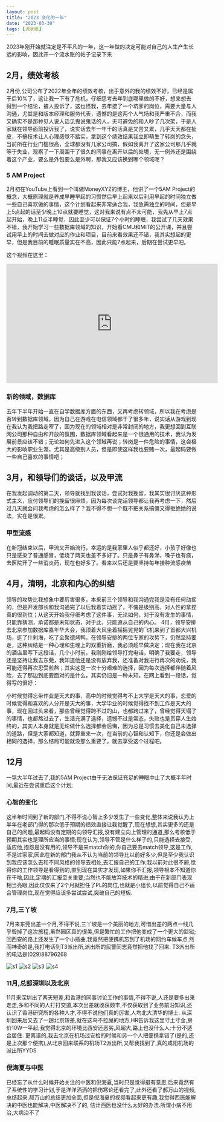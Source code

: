 ```yaml
---
layout: post
title: "2023 变化的一年"
date: "2023-03-30"
tags: [流水账]
---
```


2023年刚开始就注定是不平凡的一年，这一年做的决定可能对自己的人生产生长远的影响，因此开一个流水账的帖子记录下来

## 2月，绩效考核
2月份,公司公布了2022年全年的绩效考核，出乎意外的我的绩效不好，已经是属于后10%了，这让我一下有了危机，仔细思考去年到底哪里做的不好，想来想去得到一个结论，被人投诉了，这也怪我，去年接了一个坑爹的岗位，需要大量与人沟通，尤其是和版本经理和服务代表，遗憾的是这两个人气场和我严重不合，而我又确实不是那种见人说人话见鬼说鬼话的人，无可避免的和人吵了几次架，于是人家就在领导面前投诉我了，说实话去年一年干的活真是又苦又累，几乎天天都在扯皮，不搞技术让人心理感觉不踏实，拿到这个绩效结果我立即萌生了转岗的念头，当前所在行业门槛很高，全球都没有几家公司搞，假如我离开了这家公司那几乎就等于失业，观察了一下周围干了很久的同事在离开以后的处境，无一例外还是围绕着这个产业，要么是外包要么是外聘，那我又应该换到哪个领域呢？

### 5 AM Project
2月初在YouTube上看到一个叫做MoneyXYZ的博主，他讲了一个5AM Project的概念，大概原理就是养成早睡早起的习惯然后早上起来以后利用早起的时间独立做一些自己喜欢做的事情，这个计划看起来非常适合我，我急需独立的时间，但是早上5点起的话至少晚上10点就要睡觉，这对我来说有点不太可能，我先从早上7点起开始，晚上11点半睡觉，因此至少可以保证7个小时的睡眠，我尝试了几天效果不错，我开始学习一些数据库领域的知识，开始看CMU和MIT的公开课，并且尝试用早上的时间去做对应的作业和项目，目前来看效果还不错，我其实想起的更早，但是我目前的睡眠质量实在不高，因此只能7点起来，后期在尝试更早吧。

这个视频在这里：
<iframe width="560" height="315" src="https://www.youtube.com/embed/4zXTyc2ZjXM" title="YouTube video player" frameborder="0" allow="accelerometer; autoplay; clipboard-write; encrypted-media; gyroscope; picture-in-picture; web-share" allowfullscreen></iframe>


### 新的领域，数据库
去年下半年开始一直在自学数据库方面的东西，又再考虑转领域，所以我在考虑是否转到数据库领域，因为自己在游戏在电信领域都干了很多年，说实话从游戏到现在我认为我把路走窄了，因为现在的领域相对是非常封闭的地方，我更想回到互联网公司那种自由和开放的氛围，数据库领域看起来是一个很通用的技术，我认为发展前景应该不错；无论如何先进入这个领域再说；转岗是一件危险的事情，这会极大的影响职业生涯，尤其是高级别人员，但是即使这样我也要赌一次，最起码要做一些自己喜欢的事情吧；

## 3月，和领导们的谈话，以及甲流
在我发起调动的第二天，领导就找到我谈话，尝试对我挽留，我其实很讨厌这种形式主义，应付领导们的挽留很麻烦，因为每次谈完话领导都让我再考虑一下，然后过几天就会问我考虑的怎么样了？我不得不想一个既不把关系搞僵又得拒绝她的说法，实在是很累。

### 甲型流感
在新冠结束以后，甲流又开始流行，幸运的是我家里人似乎都还好，小孩子好像也只是感染了普通感冒，低烧了两天也差不多好了。只是鼻子有鼻涕，嗓子也有痰，去医院开了一些消炎药，现在也好多了。看来以后还是要坚持每年接种流感疫苗

## 4月，清明，北京和内心的纠结
领导的攻势比我想象中要厉害很多，本来前三个领导和我沟通完我是没有任何动摇的，但是开发部长和我沟通完了以后我着实动摇了，不愧是级别高，对人性的拿捏真的很到位；从这天开始我仔细考虑了这件事，无论如何，对于没有发生的事情，只能靠猜测，承诺都是未知状态，对于此，只能遵从自己的内心。
4月，领导安排去北京参加数据库嘉年华大会，我顶着大风坐着摇摇晃晃的飞机来到了首都大兴机场，逛了什刹海，吃了全聚德烤鸭，在领导安排的两位专家的攻势下，仍然坚持要走，这种纠结是一种心理和生理上的双重折磨，我必须趁早做决定；现在我在北京的酒店里写下这段话，几个小时前，我刚刚给领导打完电话，明确了我要走，领导还是坚持让我去东莞，我知道他还是没有放弃我，还准备对我进行再次的劝说，我可能还得再次忍受煎熬；其实这是一次十分艰难的选择，因为每次选择都伴随着风险，去了那边到底要面对的是什么，其实仍旧是一种未知。在网上看到一段话，觉得写的很好：

小时候觉得忘带作业是天大的事，高中的时候觉得考不上大学是天大的事，恋爱的时候觉得和喜欢的人分开是天大的事，大学毕业的时候觉得找不到工作是天大的事，现在回过头来看，那些曾经觉得跨不过的山，也都跨过来了，曾经觉得天塌了的事情，也都熬过去了，生活充满了选择，遗憾不过是常态，失败也是贯穿人生始终的，其实人本身就是无论做什么选择都会后悔，因为总是习惯去美化自己未选择的道路，但是大家都知道，就算重来一次，在当前的心智和认知下，你还是会做出相同的选择，那么结局可能就没那么重要了，就去享受这个过程吧。

## 12月
一晃大半年过去了,我的5AM Project由于无法保证充足的睡眠中止了大概半年时间,最近在尝试重启这个计划;

### 心智的变化
这半年时间到了新的部门,不得不说心智上多少发生了一些变化,整体来说我认为上半年在老部门得的那次低于预期的绩效直接让我觉醒了,现在想想,其实更多的还是自己的问题,最起码没有定期的向领导汇报,没有建立向上管理的通道,那么考核低于预期其实也是理所应当的事情;现在认为,领导不管是什么样子的,只能选择去接受,适应他,抱怨是没有用的,领导不是来match你的,你自己要去match领导,这是工作,不是过家家,因此在新的部门我从不认为当前的领导比以前好多少,但是至少我认识到我应该怎么去和不同风格的领导去相处,去汇报自己的工作;我以前对此很不屑,觉得你的工作领导是看得到的,直到现在其实才发现,如果你不汇报,领导根本不知道你在干啥,因此,定期的汇报至关重要;当然也不能放弃技术的精进;由于在新部门表现相当亮眼,因此仅仅来了2个月就担任了PL的岗位,也就是小组长,以前觉得自己不适合管理岗位,现在觉得应该多尝试尝试,突破自己的短板.

### 7月,三丫坡

7月来东莞出差一个月,不得不说,三丫坡是一个美丽的地方,可惜出差的两点一线几乎毁掉了这次旅程,虽然园区真的很美,但是繁忙的工作把他变成了一个更大的监狱;回西安的路上还发生了一个小插曲,我竟然把便携机忘到了机场的网约车候车点,然而神奇的是,我打电话到T3派出所,派出所的民警同志竟然把他找了回来. T3派出所的电话是(029)88796268

![s1](https://wx4.sinaimg.cn/large/b479f32fgy1hha0znajo1j21400u0dph.jpg)
![s2](https://wx3.sinaimg.cn/large/b479f32fgy1hha0zlrypej21400u0k06.jpg)
![s3](https://wx3.sinaimg.cn/large/b479f32fgy1hha0zos7q5j21400u0th3.jpg)
![s4](https://wx2.sinaimg.cn/large/b479f32fgy1hha0zyp19zj21400u048e.jpg)

### 11月,总部深圳以及北京

11月来深圳出了两天短差,和香港的同事讨论工作的事情,不得不说,人还是要多出来走走,多和不同的人打打交道,本次出差就收获颇丰,不仅获取到了业务前沿知识,还认识了香港研究所的各种人才,不得不说他们真的厉害,人均北大清华的博士.
从深圳回来后又去了一趟北京短差,就在这鸟不拉屎的地方,HR告诉我这里寸土寸金,房价10W一平起;我觉得北京的环境比西安还恶劣,风超大,路上也没什么人;十分不适合居住.
更离谱的,我去北京在机场过安检的时候和另一个人把便携拿错了(是的,还是上次那个便携),从北京回来联系的机场T2派出所,又帮我找到了,真的咸阳机场的派出所YYDS

### 倪海夏与中医

已经忘了从什么时候开始关注的中医和倪海夏,当时只是觉得挺有意思,后来竟然有了系统性的学习计划,于是洋洋洒洒的把伤寒论还看完了,此外还看了郝万山的视频,总结起来,郝万山的总结更加全面,但是倪海夏的视频看起来更有趣,我觉得西医能解决的中医也能解决,中医解决不了的, 估计西医也没什么太好的办法.所谓小病不用治,大病治不了
